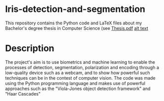 # Iris-detection-and-segmentation
This repository contains the Python code and LaTeX files about my Bachelor's degree thesis in Computer Science (see [Thesis.pdf](https://github.com/Sfoffo/Iris-detection-and-segmentation/blob/master/Thesis.pdf)
[alt text](https://github.com/Sfoffo/Iris-detection-and-segmentation/blob/master/frontimg.jpg)

# Description
The project's aim is to use biometrics and machine learning to enable the processes of detection, segmentation, polarization and encoding through a low-quality device such as a webcam, and to show how powerful such techniques can be in the contest of computer vision.
The code was made using the Python programming language and makes use of powerful approaches such as the "Viola-Jones object detection framework" and "Haar Cascades"
